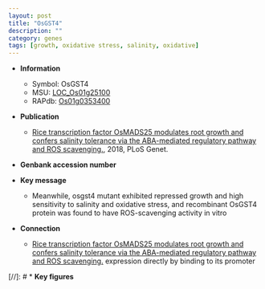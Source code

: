 ```yaml
---
layout: post
title: "OsGST4"
description: ""
category: genes
tags: [growth, oxidative stress, salinity, oxidative]
---
```


* **Information**  
    + Symbol: OsGST4  
    + MSU: [LOC_Os01g25100](http://rice.plantbiology.msu.edu/cgi-bin/ORF_infopage.cgi?orf=LOC_Os01g25100)  
    + RAPdb: [Os01g0353400](http://rapdb.dna.affrc.go.jp/viewer/gbrowse_details/irgsp1?name=Os01g0353400)  

* **Publication**  
    + [Rice transcription factor OsMADS25 modulates root growth and confers salinity tolerance via the ABA-mediated regulatory pathway and ROS scavenging.](http://www.ncbi.nlm.nih.gov/pubmed?term=Rice+transcription+factor+OsMADS25+modulates+root+growth+and+confers+salinity+tolerance+via+the+ABA-mediated+regulatory+pathway+and+ROS+scavenging.%5BTitle%5D), 2018, PLoS Genet.

* **Genbank accession number**  

* **Key message**  
    + Meanwhile, osgst4 mutant exhibited repressed growth and high sensitivity to salinity and oxidative stress, and recombinant OsGST4 protein was found to have ROS-scavenging activity in vitro

* **Connection**  
    + [Rice transcription factor OsMADS25 modulates root growth and confers salinity tolerance via the ABA-mediated regulatory pathway and ROS scavenging.](glutathione+S-transferase) expression directly by binding to its promoter

[//]: # * **Key figures**  


